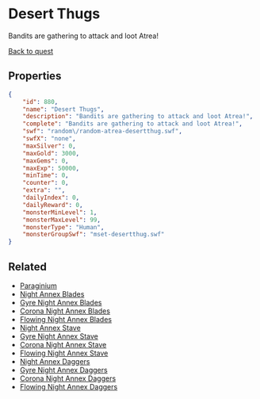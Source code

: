 # Desert Thugs

Bandits are gathering to attack and loot Atrea!

[Back to quest](../quests.md)

## Properties

```json
{
    "id": 880,
    "name": "Desert Thugs",
    "description": "Bandits are gathering to attack and loot Atrea!",
    "complete": "Bandits are gathering to attack and loot Atrea!",
    "swf": "random\/random-atrea-desertthug.swf",
    "swfX": "none",
    "maxSilver": 0,
    "maxGold": 3000,
    "maxGems": 0,
    "maxExp": 50000,
    "minTime": 0,
    "counter": 0,
    "extra": "",
    "dailyIndex": 0,
    "dailyReward": 0,
    "monsterMinLevel": 1,
    "monsterMaxLevel": 99,
    "monsterType": "Human",
    "monsterGroupSwf": "mset-desertthug.swf"
}
```

## Related

- [Paraginium](../items/6655-paraginium.md)
- [Night Annex Blades](../items/6668-night-annex-blades.md)
- [Gyre Night Annex Blades](../items/6669-gyre-night-annex-blades.md)
- [Corona Night Annex Blades](../items/6670-corona-night-annex-blades.md)
- [Flowing Night Annex Blades](../items/6671-flowing-night-annex-blades.md)
- [Night Annex Stave](../items/6672-night-annex-stave.md)
- [Gyre Night Annex Stave](../items/6673-gyre-night-annex-stave.md)
- [Corona Night Annex Stave](../items/6674-corona-night-annex-stave.md)
- [Flowing Night Annex Stave](../items/6675-flowing-night-annex-stave.md)
- [Night Annex Daggers](../items/6676-night-annex-daggers.md)
- [Gyre Night Annex Daggers](../items/6677-gyre-night-annex-daggers.md)
- [Corona Night Annex Daggers](../items/6678-corona-night-annex-daggers.md)
- [Flowing Night Annex Daggers](../items/6679-flowing-night-annex-daggers.md)

